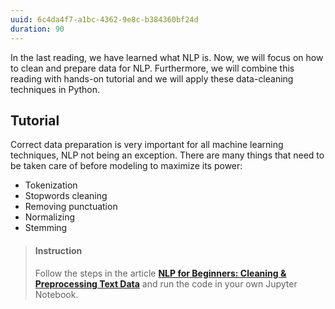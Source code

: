 ```yaml
---
uuid: 6c4da4f7-a1bc-4362-9e8c-b384360bf24d
duration: 90
---
```


In the last reading, we have learned what NLP is. Now, we will focus on how to clean and prepare data for NLP. Furthermore, we will combine this reading with hands-on tutorial and we will apply these data-cleaning techniques in Python.

## Tutorial

Correct data preparation is very important for all machine learning techniques, NLP not being an exception. There are many things that need to be taken care of before modeling to maximize its power:

- Tokenization
- Stopwords cleaning
- Removing punctuation
- Normalizing
- Stemming

> #### Instruction
> Follow the steps in the article [**NLP for Beginners: Cleaning & Preprocessing Text Data**](https://machinelearningmastery.com/clean-text-machine-learning-python/) and run the code in your own Jupyter Notebook.
